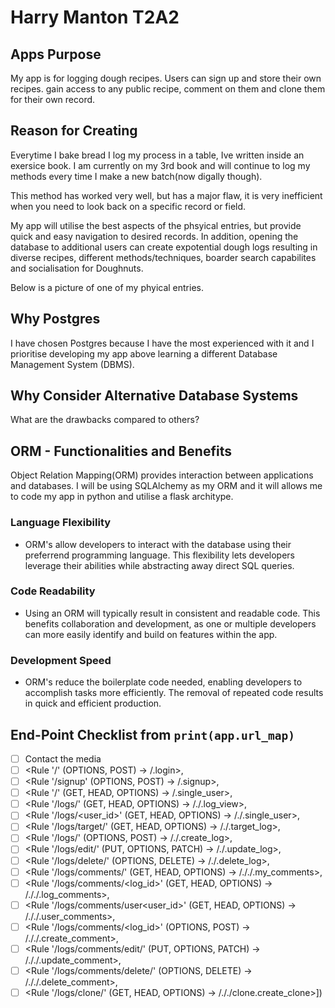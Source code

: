 # Harry Manton T2A2 

## Apps Purpose
My app is for logging dough recipes. Users can sign up and store their own recipes. gain access to any public recipe, comment on them and clone them for their own record.

## Reason for Creating
Everytime I bake bread I log my process in a table, Ive written inside an exersice book. I am currently on my 3rd book and will continue to log my methods every time I make a new batch(now digally though).

This method has worked very well, but has a major flaw, it is very inefficient when you need to look back on a specific record or field.

My app will utilise the best aspects of the phsyical entries, but provide quick and easy navigation to desired records.
In addition, opening the database to additional users can create expotential dough logs resulting in diverse recipes, different methods/techniques, boarder search capabilites and socialisation for Doughnuts.

Below is a picture of one of my phyical entries.

## Why Postgres
I have chosen Postgres because I have the most experienced with it and I prioritise developing my app above learning a different Database Management System (DBMS).

## Why Consider Alternative Database Systems

 What are the drawbacks compared to others?

## ORM - Functionalities and Benefits

Object Relation Mapping(ORM) provides interaction between applications and databases. I will be using SQLAlchemy as my ORM and it will allows me to code my app in python and utilise a flask architype.

### Language Flexibility
- ORM's allow developers to interact with the database using their preferrend programming language. This flexibility lets developers leverage their abilities while abstracting away direct SQL queries.
### Code Readability
- Using an ORM will typically result in consistent and readable code. This benefits collaboration and development, as one or multiple developers can more easily identify and build on features within the app.
### Development Speed
- ORM's reduce the boilerplate code needed, enabling developers to accomplish tasks more efficiently. The removal of repeated code  results in quick and efficient production.
## End-Point Checklist from ```print(app.url_map) ```
- [ ] Contact the media 
- [ ] <Rule '/' (OPTIONS, POST) -> /.login>,
- [ ] <Rule '/signup' (OPTIONS, POST) -> /.signup>,
- [ ] <Rule '/<id>' (GET, HEAD, OPTIONS) -> /.single_user>,
- [ ] <Rule '/logs/' (GET, HEAD, OPTIONS) -> /./.log_view>,
- [ ] <Rule '/logs/<user_id>' (GET, HEAD, OPTIONS) -> /./.single_user>,
- [ ] <Rule '/logs/target/<id>' (GET, HEAD, OPTIONS) -> /./.target_log>,
- [ ] <Rule '/logs/' (OPTIONS, POST) -> /./.create_log>,
- [ ] <Rule '/logs/edit/<id>' (PUT, OPTIONS, PATCH) -> /./.update_log>,
- [ ] <Rule '/logs/delete/<id>' (OPTIONS, DELETE) -> /./.delete_log>,
- [ ] <Rule '/logs/comments/' (GET, HEAD, OPTIONS) -> /././.my_comments>,
- [ ] <Rule '/logs/comments/<log_id>' (GET, HEAD, OPTIONS) -> /././.log_comments>,
- [ ] <Rule '/logs/comments/user<user_id>' (GET, HEAD, OPTIONS) -> /././.user_comments>,
- [ ] <Rule '/logs/comments/<log_id>' (OPTIONS, POST) -> /././.create_comment>,
- [ ] <Rule '/logs/comments/edit/<id>' (PUT, OPTIONS, PATCH) -> /././.update_comment>,
- [ ] <Rule '/logs/comments/delete/<id>' (OPTIONS, DELETE) -> /././.delete_comment>,
- [ ] <Rule '/logs/clone/<id>' (GET, HEAD, OPTIONS) -> /././clone.create_clone>])